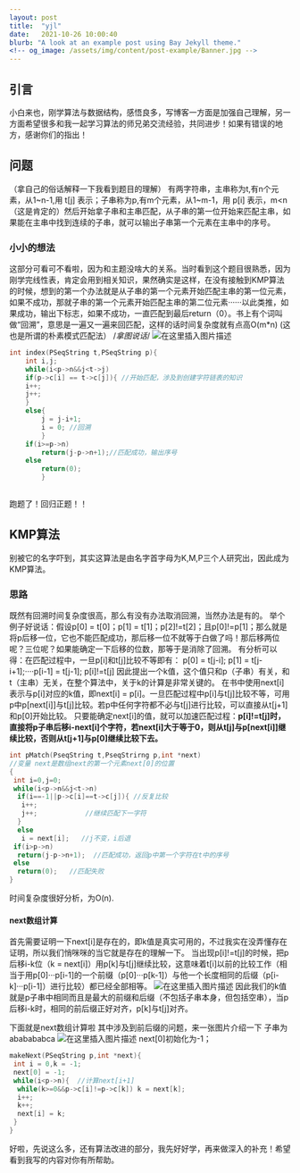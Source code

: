 ```yaml
---
layout: post
title:  "yjl"
date:   2021-10-26 10:00:40
blurb: "A look at an example post using Bay Jekyll theme."
<!-- og_image: /assets/img/content/post-example/Banner.jpg -->
---
```


## 引言
小白来也，刚学算法与数据结构，感悟良多，写博客一方面是加强自己理解，另一方面希望很多和我一起学习算法的师兄弟交流经验，共同进步！如果有错误的地方，感谢你们的指出！

## 问题
（拿自己的俗话解释一下我看到题目的理解）
有两字符串，主串称为t,有n个元素，从1~n-1,用 t[j] 表示；子串称为p,有m个元素，从1~m-1，用 p[i] 表示，m<n（这是肯定的）然后开始拿子串和主串匹配，从子串的第一位开始来匹配主串，如果能在主串中找到连续的子串，就可以输出子串第一个元素在主串中的序号。

### 小小的想法
这部分可看可不看啦，因为和主题没啥大的关系。当时看到这个题目很熟悉，因为刚学完线性表，肯定会用到相关知识，果然确实是这样，在没有接触到KMP算法的时候，想到的第一个办法就是从子串的第一个元素开始匹配主串的第一位元素，如果不成功，那就子串的第一个元素开始匹配主串的第二位元素······以此类推，如果成功，输出下标志，如果不成功，一直匹配到最后return（0）。书上有个词叫做“回溯”，意思是一遍又一遍来回匹配，这样的话时间复杂度就有点高O(m*n)
(这也是所谓的朴素模式匹配法）
/*拿图说话*/
![在这里插入图片描述](https://img-blog.csdnimg.cn/2020031721320028.png?x-oss-process=image/watermark,type_ZmFuZ3poZW5naGVpdGk,shadow_10,text_aHR0cHM6Ly9ibG9nLmNzZG4ubmV0L3FxXzQzNjc5MTU2,size_16,color_FFFFFF,t_70)
```c
int index(PSeqString t,PSeqString p){
	int i,j;
	while(i<p->n&&j<t->j)
	if(p->c[i] == t->c[j]){ //开始匹配，涉及到创建字符链表的知识
	i++;
	j++;
	}
	else{
		j = j-i+1;
		i = 0; //回溯
		}
	if(i>=p->n)
		return(j-p->n+1);//匹配成功，输出序号
	else
		return(0);
		}
	

```
跑题了！回归正题！！
## KMP算法
别被它的名字吓到，其实这算法是由名字首字母为K,M,P三个人研究出，因此成为KMP算法。

### 思路
既然有回溯时间复杂度很高，那么有没有办法取消回溯，当然办法是有的。
举个例子好说话：假设p[0] = t[0]；p[1] = t[1]；p[2]!=t[2]；且p[0]!=p[1]；那么就是将p后移一位，它也不能匹配成功，那后移一位不就等于白做了吗！那后移两位呢？三位呢？如果能确定一下后移的位数，那等于是消除了回溯。
有分析可以得：在匹配过程中，一旦p[i]和t[j]比较不等即有：
	p[0] = t[j-i]; p[1] = t[j-i+1];····p[i-1] = t[j-1]; p[i]!=t[j]
因此提出一个k值，这个值只和p（子串）有关，和t（主串）无关，在整个算法中，关于k的计算是非常关键的。
在书中使用next[i]表示与p[i]对应的k值，即next[i] = p[i]。一旦匹配过程中p[i]与t[j]比较不等，可用p中p[next[i]]与t[j]比较。若p中任何字符都不必与t[j]进行比较，可以直接从t[j+1]和p[0]开始比较。
只要能确定next[i]的值，就可以加速匹配过程：**p[i]!=t[j]时，直接将p子串后移i-next[i]个字符，若next[i]大于等于0，则从t[j]与p[next[i]]继续比较，否则从t[j+1]与p[0]继续比较下去。**

```c
int pMatch(PseqString t,PseqStrirng p,int *next)
//变量 next是数组next的第一个元素next[0]的位置 
{
 int i=0,j=0;
 while(i<p->n&&j<t->n)
  if(i==-1||p->c[i]==t->c[j]){ //反复比较 
   i++;
   j++;            //继续匹配下一字符 
  }
  else
   i = next[i];   //j不变，i后退 
 if(i>p->n)
  return(j-p->n+1);  //匹配成功，返回p中第一个字符在t中的序号 
 else 
  return(0);   //匹配失败 
} 
```
时间复杂度很好分析，为O(n).

#### next数组计算
首先需要证明一下next[i]是存在的，即k值是真实可用的，不过我实在没弄懂存在证明，所以我们悄咪咪的当它就是存在的理解一下。
当出现p[i]!=t[j]的时候，把p后移i-k位（k = next[i]）用p[k]与t[j]继续比较，这意味着t[i]以前的比较工作（相当于用p[0]···p[i-1]的一个前缀（p[0]···p[k-1]）与他一个长度相同的后缀（p[i-k]···p[i-1]）进行比较）都已经全部相等。
![在这里插入图片描述](https://img-blog.csdnimg.cn/20200317230650859.png)
因此我们的k值就是p子串中相同而且是最大的前缀和后缀（不包括子串本身，但包括空串），当p后移i-k时，相同的前后缀正好对齐，p[k]与t[j]对齐。

下面就是next数组计算啦
其中涉及到前后缀的问题，来一张图片介绍一下
子串为ababababca
![在这里插入图片描述](https://img-blog.csdnimg.cn/20200317232243421.png?x-oss-process=image/watermark,type_ZmFuZ3poZW5naGVpdGk,shadow_10,text_aHR0cHM6Ly9ibG9nLmNzZG4ubmV0L3FxXzQzNjc5MTU2,size_16,color_FFFFFF,t_70)
next[0]初始化为-1；

```c
makeNext(PSeqString p,int *next){
 int i = 0,k = -1;
 next[0] = -1;
 while(i<p->n){  //计算next[i+1] 
  while(k>=0&&p->c[i]!=p->c[k]) k = next[k];
  i++;
  k++;
  next[i] = k;
 }
} 
```
好啦，先说这么多，还有算法改进的部分，我先好好学，再来做深入的补充！希望看到我写的内容对你有所帮助。
